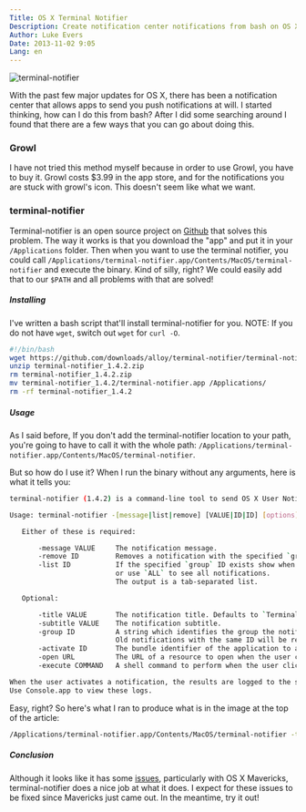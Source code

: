 ```yaml
---
Title: OS X Terminal Notifier
Description: Create notification center notifications from bash on OS X!
Author: Luke Evers
Date: 2013-11-02 9:05
Lang: en
---
```


![terminal-notifier](/assets/img/terminal.png)

With the past few major updates for OS X, there has been a notification center that allows apps to send you push notifications at will. I started thinking, how can I do this from bash? After I did some searching around I found that there are a few ways that you can go about doing this.

### Growl

I have not tried this method myself because in order to use Growl, you have to buy it. Growl costs $3.99 in the app store, and for the notifications you are stuck with growl's icon. This doesn't seem like what we want.

### terminal-notifier

Terminal-notifier is an open source project on [Github](https://github.com/alloy/terminal-notifier) that solves this problem. The way it works is that you download the "app" and put it in your `/Applications` folder. Then when you want to use the terminal notifier, you could call `/Applications/terminal-notifier.app/Contents/MacOS/terminal-notifier` and execute the binary. Kind of silly, right? We could easily add that to our `$PATH` and all problems with that are solved! 

##### Installing

I've written a bash script that'll install terminal-notifier for you. NOTE: If you do not have `wget`, switch out `wget` for `curl -O`.

```bash
#!/bin/bash
wget https://github.com/downloads/alloy/terminal-notifier/terminal-notifier_1.4.2.zip
unzip terminal-notifier_1.4.2.zip
rm terminal-notifier_1.4.2.zip
mv terminal-notifier_1.4.2/terminal-notifier.app /Applications/
rm -rf terminal-notifier_1.4.2
```

##### Usage

As I said before, If you don't add the terminal-notifier location to your path, you're going to have to call it with the whole path: `/Applications/terminal-notifier.app/Contents/MacOS/terminal-notifier`.

But so how do I use it? When I run the binary without any arguments, here is what it tells you:

```bash
terminal-notifier (1.4.2) is a command-line tool to send OS X User Notifications.

Usage: terminal-notifier -[message|list|remove] [VALUE|ID|ID] [options]

   Either of these is required:

       -message VALUE     The notification message.
       -remove ID         Removes a notification with the specified `group` ID.
       -list ID           If the specified `group` ID exists show when it was delivered,
                          or use `ALL` to see all notifications.
                          The output is a tab-separated list.

   Optional:

       -title VALUE       The notification title. Defaults to `Terminal`.
       -subtitle VALUE    The notification subtitle.
       -group ID          A string which identifies the group the notifications belong to.
                          Old notifications with the same ID will be removed.
       -activate ID       The bundle identifier of the application to activate when the user clicks the notification.
       -open URL          The URL of a resource to open when the user clicks the notification.
       -execute COMMAND   A shell command to perform when the user clicks the notification.

When the user activates a notification, the results are logged to the system logs.
Use Console.app to view these logs.
```

Easy, right? So here's what I ran to produce what is in the image at the top of the article:

```bash
/Applications/terminal-notifier.app/Contents/MacOS/terminal-notifier -title "hello" -message "notifications"
```

##### Conclusion

Although it looks like it has some [issues](https://github.com/alloy/terminal-notifier/issues), particularly with OS X Mavericks, terminal-notifier does a nice job at what it does. I expect for these issues to be fixed since Mavericks just came out. In the meantime, try it out! 